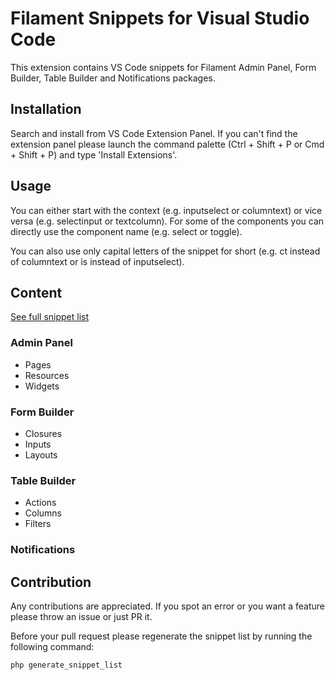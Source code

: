 # Filament Snippets for Visual Studio Code

This extension contains VS Code snippets for Filament Admin Panel, Form Builder, Table Builder and Notifications packages.

## Installation

Search and install from VS Code Extension Panel. If you can't find the extension panel please launch the command palette (Ctrl + Shift + P or Cmd + Shift + P) and type 'Install Extensions'.

## Usage

You can either start with the context (e.g. inputselect or columntext) or vice versa (e.g. selectinput or textcolumn). For some of the components you can directly use the component name (e.g. select or toggle).

You can also use only capital letters of the snippet for short (e.g. ct instead of columntext or is instead of inputselect).

## Content

[See full snippet list](./SNIPPET-LIST.md)

### Admin Panel

- Pages
- Resources
- Widgets

### Form Builder

- Closures
- Inputs
- Layouts

### Table Builder

- Actions
- Columns
- Filters

### Notifications

## Contribution

Any contributions are appreciated. If you spot an error or you want a feature please throw an issue or just PR it.

Before your pull request please regenerate the snippet list by running the following command: 

```
php generate_snippet_list
```
